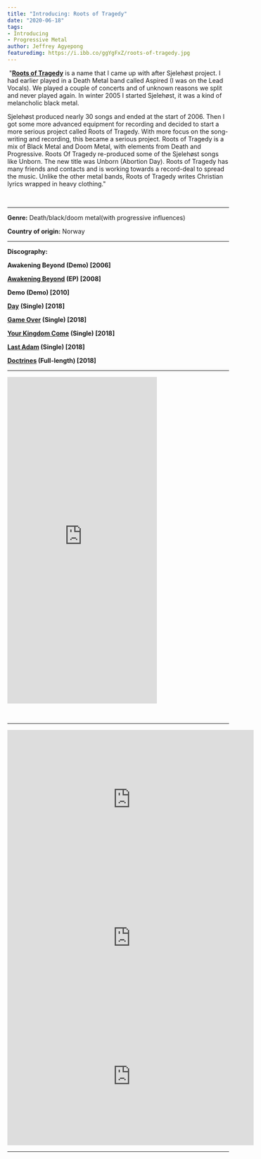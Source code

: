 ```yaml
---
title: "Introducing: Roots of Tragedy"
date: "2020-06-18"
tags:
- Introducing
- Progressive Metal
author: Jeffrey Agyepong
featuredimg: https://i.ibb.co/ggYgFxZ/roots-of-tragedy.jpg
---
```


 "**[Roots of Tragedy](https://web.facebook.com/rootsoftragedy)** is a name that I came up with after Sjelehøst project. I had earlier played in a Death Metal band called Aspired (I was on the Lead Vocals). We played a couple of concerts and of unknown reasons we split and never played again. In winter 2005 I started Sjelehøst, it was a kind of melancholic black metal. <br>

Sjelehøst produced nearly 30 songs and ended at the start of 2006. Then I got some more advanced equipment for recording and decided to start a more serious project called Roots of Tragedy. With more focus on the song-writing and recording, this became a serious project. Roots of Tragedy is a mix of Black Metal and Doom Metal, with elements from Death and Progressive. Roots Of Tragedy re-produced some of the Sjelehøst songs like Unborn. The new title was Unborn (Abortion Day). Roots of Tragedy has many friends and contacts and is working towards a record-deal to spread the music. Unlike the other metal bands, Roots of Tragedy writes Christian lyrics wrapped in heavy clothing."

 <hr>

**Genre:** Death/black/doom metal(with progressive influences)

**Country of origin:** Norway

<hr>

**Discography:**

**Awakening Beyond (Demo) \[2006\]**

 **[Awakening Beyond](https://theshroudedwinter.bandcamp.com/album/tsw002-roots-of-tragedy-awakening-beyond) (EP) \[2008\]** 

**Demo (Demo) \[2010\]**

 **[Day](https://rootsoftragedy.bandcamp.com/track/day) (Single) \[2018\]**

 **[Game Over](https://rootsoftragedy.bandcamp.com/track/game-over) (Single) \[2018\]** 

**[Your Kingdom Come](https://rootsoftragedy.bandcamp.com/track/your-kingdom-come) (Single) \[2018\]**

 **[Last Adam](https://rootsoftragedy.bandcamp.com/track/last-adam-2018) (Single) \[2018\]**

 **[Doctrines](https://rootsoftragedy.bandcamp.com/album/doctrines-deluxe-edition-2) (Full-length) \[2018\]**

<hr>


<iframe style="border: 0; width: 340px; height: 743px;" src="https://bandcamp.com/EmbeddedPlayer/album=2758328307/size=large/bgcol=ffffff/linkcol=0687f5/transparent=true/" seamless><a href="https://rootsoftragedy.bandcamp.com/album/doctrines-deluxe-edition-2">Doctrines - Deluxe Edition by Roots of Tragedy</a></iframe>


 <hr>

<div class="video-container"><iframe src="https://www.youtube.com/embed/m84PqMp5ME0" width="560" height="315" frameborder="0"></iframe></div>


<div class="video-container"><iframe src="https://www.youtube.com/embed/GABz3SU9Ndk" width="560" height="315" frameborder="0"></iframe></div>

<div class="video-container"><iframe src="https://www.youtube.com/embed/-modmTFNl40" width="560" height="315" frameborder="0"></iframe></div>
<hr>

